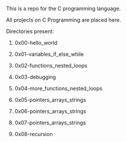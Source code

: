 This is a repo for the C programming language.

All projects on C Programming are placed here.

Directories present:

1. 0x00-hello_world

2. 0x01-variables_if_else_while

3. 0x02-functions_nested_loops

4. 0x03-debugging

5. 0x04-more_functions_nested_loops

6. 0x05-pointers_arrays_strings

7. 0x06-pointers_arrays_strings

8. 0x07-pointers_arrays_strings

9. 0x08-recursion

